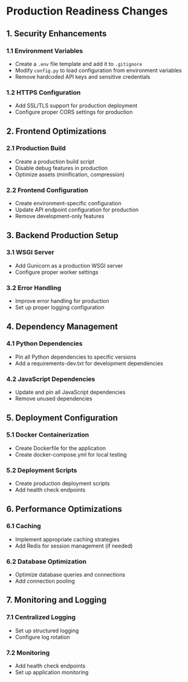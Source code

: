# Production Readiness Changes

## 1. Security Enhancements

### 1.1 Environment Variables
- Create a `.env` file template and add it to `.gitignore`
- Modify `config.py` to load configuration from environment variables
- Remove hardcoded API keys and sensitive credentials

### 1.2 HTTPS Configuration
- Add SSL/TLS support for production deployment
- Configure proper CORS settings for production

## 2. Frontend Optimizations

### 2.1 Production Build
- Create a production build script
- Disable debug features in production
- Optimize assets (minification, compression)

### 2.2 Frontend Configuration
- Create environment-specific configuration
- Update API endpoint configuration for production
- Remove development-only features

## 3. Backend Production Setup

### 3.1 WSGI Server
- Add Gunicorn as a production WSGI server
- Configure proper worker settings

### 3.2 Error Handling
- Improve error handling for production
- Set up proper logging configuration

## 4. Dependency Management

### 4.1 Python Dependencies
- Pin all Python dependencies to specific versions
- Add a requirements-dev.txt for development dependencies

### 4.2 JavaScript Dependencies
- Update and pin all JavaScript dependencies
- Remove unused dependencies

## 5. Deployment Configuration

### 5.1 Docker Containerization
- Create Dockerfile for the application
- Create docker-compose.yml for local testing

### 5.2 Deployment Scripts
- Create production deployment scripts
- Add health check endpoints

## 6. Performance Optimizations

### 6.1 Caching
- Implement appropriate caching strategies
- Add Redis for session management (if needed)

### 6.2 Database Optimization
- Optimize database queries and connections
- Add connection pooling

## 7. Monitoring and Logging

### 7.1 Centralized Logging
- Set up structured logging
- Configure log rotation

### 7.2 Monitoring
- Add health check endpoints
- Set up application monitoring
